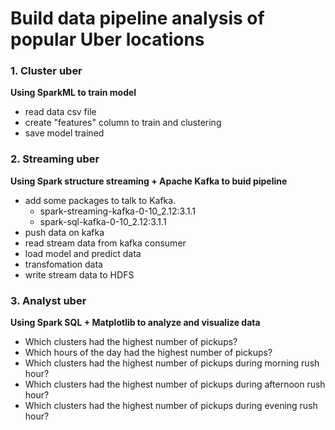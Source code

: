 # Build data pipeline analysis of popular Uber locations
### 1. Cluster uber
**Using SparkML to train model**
- read data csv file 
- create "features" column to train and clustering
- save model trained
### 2. Streaming uber
**Using Spark structure streaming + Apache Kafka to buid pipeline**
- add some packages to talk to Kafka.
  - spark-streaming-kafka-0-10_2.12:3.1.1
  - spark-sql-kafka-0-10_2.12:3.1.1
- push data on kafka
- read stream data from kafka consumer
- load model and predict data
- transfomation data
- write stream data to HDFS
### 3. Analyst uber
**Using Spark SQL + Matplotlib to analyze and visualize data**
- Which clusters had the highest number of pickups?
- Which hours of the day had the highest number of pickups?
- Which clusters had the highest number of pickups during morning rush hour?
- Which clusters had the highest number of pickups during afternoon rush hour?
- Which clusters had the highest number of pickups during evening rush hour?
